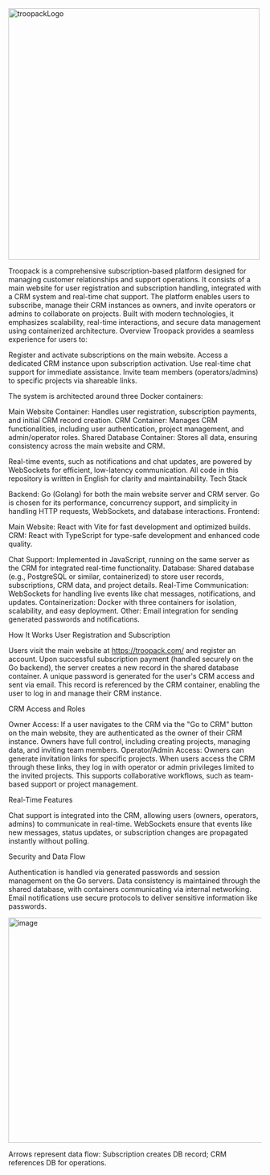 <img width="500" align="center" height="500" alt="troopackLogo" src="https://github.com/user-attachments/assets/9334b678-a810-4615-a528-1ed058f839ce" />

Troopack is a comprehensive subscription-based platform designed for managing customer relationships and support operations. It consists of a main website for user registration and subscription handling, integrated with a CRM system and real-time chat support. The platform enables users to subscribe, manage their CRM instances as owners, and invite operators or admins to collaborate on projects. Built with modern technologies, it emphasizes scalability, real-time interactions, and secure data management using containerized architecture.
Overview
Troopack provides a seamless experience for users to:

Register and activate subscriptions on the main website.
Access a dedicated CRM instance upon subscription activation.
Use real-time chat support for immediate assistance.
Invite team members (operators/admins) to specific projects via shareable links.

The system is architected around three Docker containers:

Main Website Container: Handles user registration, subscription payments, and initial CRM record creation.
CRM Container: Manages CRM functionalities, including user authentication, project management, and admin/operator roles.
Shared Database Container: Stores all data, ensuring consistency across the main website and CRM.

Real-time events, such as notifications and chat updates, are powered by WebSockets for efficient, low-latency communication.
All code in this repository is written in English for clarity and maintainability.
Tech Stack

Backend: Go (Golang) for both the main website server and CRM server. Go is chosen for its performance, concurrency support, and simplicity in handling HTTP requests, WebSockets, and database interactions.
Frontend:

Main Website: React with Vite for fast development and optimized builds.
CRM: React with TypeScript for type-safe development and enhanced code quality.


Chat Support: Implemented in JavaScript, running on the same server as the CRM for integrated real-time functionality.
Database: Shared database (e.g., PostgreSQL or similar, containerized) to store user records, subscriptions, CRM data, and project details.
Real-Time Communication: WebSockets for handling live events like chat messages, notifications, and updates.
Containerization: Docker with three containers for isolation, scalability, and easy deployment.
Other: Email integration for sending generated passwords and notifications.

How It Works
User Registration and Subscription

Users visit the main website at https://troopack.com/ and register an account.
Upon successful subscription payment (handled securely on the Go backend), the server creates a new record in the shared database container.
A unique password is generated for the user's CRM access and sent via email.
This record is referenced by the CRM container, enabling the user to log in and manage their CRM instance.

CRM Access and Roles

Owner Access: If a user navigates to the CRM via the "Go to CRM" button on the main website, they are authenticated as the owner of their CRM instance. Owners have full control, including creating projects, managing data, and inviting team members.
Operator/Admin Access: Owners can generate invitation links for specific projects. When users access the CRM through these links, they log in with operator or admin privileges limited to the invited projects. This supports collaborative workflows, such as team-based support or project management.

Real-Time Features

Chat support is integrated into the CRM, allowing users (owners, operators, admins) to communicate in real-time.
WebSockets ensure that events like new messages, status updates, or subscription changes are propagated instantly without polling.

Security and Data Flow

Authentication is handled via generated passwords and session management on the Go servers.
Data consistency is maintained through the shared database, with containers communicating via internal networking.
Email notifications use secure protocols to deliver sensitive information like passwords.

<img width="682" height="448" alt="image" src="https://github.com/user-attachments/assets/708fd413-30d1-4b08-8f31-222c3d2bbcb2" />


Arrows represent data flow: Subscription creates DB record; CRM references DB for operations.
